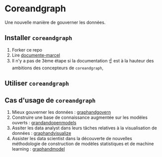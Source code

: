 # Coreandgraph
Une nouvelle manière de gouverner les données. 

## Installer `coreandgraph` 

1. Forker ce repo
2. Lire [documente-marcel](https://arthursrz.github.io/documente-marcel/)
3. Il n'y a pas de 3ème étape si la documentation ☝️ est à la hauteur des ambitions des concepteurs de `coreandgraph`, 


## Utiliser `coreandgraph` 


## Cas d'usage de `coreandgraph` 

1. Mieux gouverner les données : [graphandgovern](https://github.com/heretica/graphandgovern)
2. Construire une base de connaissance augmentée sur les modèles ouverts : [grandandopenmodels](https://github.com/heretica/graphandopenmodels)
3. Assiter les data analyst dans leurs tâches relatives à la visualisation de données : [graphandvisualize](https://github.com/heretica/graphandvisualize)
4. Assister les data scientist dans la découverte de nouvelles méthodologie de construction de modèles statistiques et de machine learning : [graphandmodel](https://github.com/heretica/graphandmodel)

